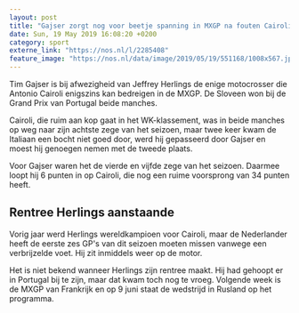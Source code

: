 ```yaml
---
layout: post
title: "Gajser zorgt nog voor beetje spanning in MXGP na fouten Cairoli"
date: Sun, 19 May 2019 16:08:20 +0200
category: sport
externe_link: "https://nos.nl/l/2285408"
feature_image: "https://nos.nl/data/image/2019/05/19/551168/1008x567.jpg"
---
```


<p>Tim Gajser is bij afwezigheid van Jeffrey Herlings de enige motocrosser die Antonio Cairoli enigszins kan bedreigen in de MXGP. De Sloveen won bij de Grand Prix van Portugal beide manches.</p>
<p>Cairoli, die ruim aan kop gaat in het WK-klassement, was in beide manches op weg naar zijn achtste zege van het seizoen, maar twee keer kwam de Italiaan een bocht niet goed door, werd hij gepasseerd door Gajser en moest hij genoegen nemen met de tweede plaats.</p>
<p>Voor Gajser waren het de vierde en vijfde zege van het seizoen. Daarmee loopt hij 6 punten in op Cairoli, die nog een ruime voorsprong van 34 punten heeft.</p>
<h2>Rentree Herlings aanstaande</h2>
<p>Vorig jaar werd Herlings wereldkampioen voor Cairoli, maar de Nederlander heeft de eerste zes GP's van dit seizoen moeten missen vanwege een verbrijzelde voet. Hij zit inmiddels weer op de motor.</p>
<p>Het is niet bekend wanneer Herlings zijn rentree maakt. Hij had gehoopt er in Portugal bij te zijn, maar dat kwam toch nog te vroeg. Volgende week is de MXGP van Frankrijk en op 9 juni staat de wedstrijd in Rusland op het programma.</p>
